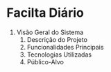 # Facilta Diário

1. Visão Geral do Sistema
    1. Descrição do Projeto
    2. Funcionalidades Principais
    3. Tecnologias Utilizadas
    4. Público-Alvo


<!-- 2. Requisitos do Sistema
3. Instalação e Configuração
4. Arquitetura do Sistema
5. Funcionalidades
6. Guia do Usuário
7. Guia para Desenvolvedores
8. Segurança
9. Manutenção e Monitoramento
10. FAQ e Solução de Problemas
11. Anexos e Referências -->